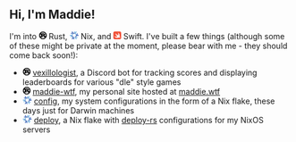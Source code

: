 ## Hi, I'm Maddie!

I'm into <img src="assets/rust.svg" style="height: 1em;" /> Rust, <img src="assets/nix.svg"
style="height: 1em;" /> Nix, and <img src="assets/swift.svg" style="height: 1em;" /> Swift. I've
built a few things (although some of these might be private at the moment, please bear with me -
they should come back soon!):

- <img src="assets/rust.svg" style="height: 1em;" /> [vexillologist], a Discord bot for tracking
  scores and displaying leaderboards for various "dle" style games
- <img src="assets/rust.svg" style="height: 1em;" /> [maddie-wtf], my personal site hosted at
  [maddie.wtf][maddie.wtf]
- <img src="assets/nix.svg" style="height: 1em;" /> [config], my system configurations in the form
  of a Nix flake, these days just for Darwin machines
- <img src="assets/nix.svg" style="height: 1em;" /> [deploy], a Nix flake with [deploy-rs]
  configurations for my NixOS servers

[config]: https://github.com/maddiemort/config
[deploy-rs]: https://github.com/serokell/deploy-rs
[deploy]: https://github.com/maddiemort/deploy
[maddie-wtf]: https://github.com/maddiemort/maddie-wtf
[maddie.wtf]: https://maddie.wtf
[vexillologist]: https://github.com/maddiemort/vexillologist
